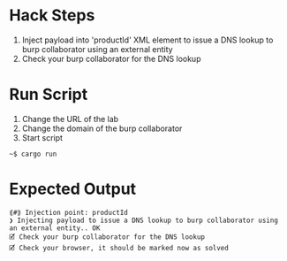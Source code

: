 # Hack Steps

1. Inject payload into 'productId' XML element to issue a DNS lookup to burp collaborator using an external entity
2. Check your burp collaborator for the DNS lookup

# Run Script

1. Change the URL of the lab
2. Change the domain of the burp collaborator
3. Start script

```
~$ cargo run
```

# Expected Output

```
⟪#⟫ Injection point: productId
❯ Injecting payload to issue a DNS lookup to burp collaborator using an external entity.. OK
🗹 Check your burp collaborator for the DNS lookup
🗹 Check your browser, it should be marked now as solved
```
